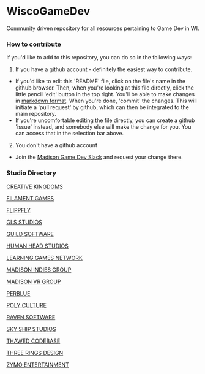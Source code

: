 # WiscoGameDev
Community driven repository for all resources pertaining to Game Dev in WI.



### How to contribute
If you'd like to add to this repository, you can do so in the following ways:

1. If you have a github account - definitely the easiest way to contribute.
  * If you'd like to edit this 'README' file, click on the file's name in the github browser. Then, when you're looking at this file directly, click the little pencil 'edit' button in the top right. You'll be able to make changes in [markdown format](https://github.com/adam-p/markdown-here/wiki/Markdown-Cheatsheet). When you're done, 'commit' the changes. This will initiate a 'pull request' by github, which can then be integrated to the main repository.
  * If you're uncomfortable editing the file directly, you can create a github 'issue' instead, and somebody else will make the change for you. You can access that in the selection bar above.

2. You don't have a github account
  * Join the [Madison Game Dev Slack](https://madisongamedev.slack.com/messages/gamedev/) and request your change there.


### Studio Directory

[CREATIVE KINGDOMS](http://www.creativekingdoms.com/)

[FILAMENT GAMES](https://www.filamentgames.com/)

[FLIPPFLY](http://flippfly.com/)

[GLS STUDIOS](http://www.glsstudios.com/)

[GUILD SOFTWARE](http://www.guildsoftware.com/)

[HUMAN HEAD STUDIOS](http://www.humanhead.com/)

[LEARNING GAMES NETWORK](http://learninggamesnetwork.org/)

[MADISON INDIES GROUP](https://www.facebook.com/groups/madisonindies/)

[MADISON VR GROUP](http://www.meetup.com/Madison-VR/)

[PERBLUE](http://www.perblue.com/)

[POLY CULTURE](http://www.polyculture.co/)

[RAVEN SOFTWARE](http://www.ravensoftware.com/)

[SKY SHIP STUDIOS](http://www.skyshipstudios.com/)

[THAWED CODEBASE](http://www.thawedcodebase.com/)

[THREE RINGS DESIGN](http://www.threerings.net/)

[ZYMO ENTERTAINMENT](http://www.zymoent.com/)
